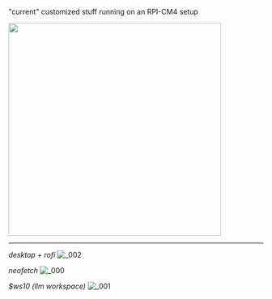"current" customized stuff running on an RPI-CM4 setup

<img src="https://github.com/user-attachments/assets/374f5721-d2db-41a8-972f-5f5eacf75144" width="420">

---
*desktop + rofi*
![_002](https://github.com/user-attachments/assets/6418444f-1a92-4435-a754-65a302da5972 "i3 + rofi")

*neofetch*
![_000](https://github.com/user-attachments/assets/1477f339-ef54-48c5-9fdb-485b5ce69f7e "neofetch")

*$ws10 (llm workspace)*
![_001](https://github.com/user-attachments/assets/eb6f2398-a46e-4d00-8441-c777d923c708 "llm workspace view")
